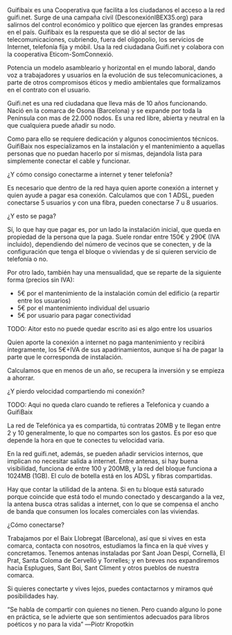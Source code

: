 Guifibaix es una Cooperativa que facilita a los ciudadanos el acceso a la red guifi.net.
Surge de una campaña civil (DesconexiónIBEX35.org)
para salirnos del control económico y político que ejercen las grandes empresas en el país.
Guifibaix es la respuesta que se dió al sector de las telecomunicaciones,
cubriendo, fuera del oligopolio, los servicios de Internet, telefonía fija y móbil.
Usa la red ciudadana Guifi.net y colabora con la cooperativa Eticom-SomConnexió.

Potencia un modelo asambleario y horizontal en el mundo laboral, 
dando voz a trabajadores y
usuarios en la evolución de sus telecomunicaciones,
a parte de otros compromisos éticos y medio ambientales 
que formalizamos en el contrato con el usuario.

Guifi.net es una red ciudadana que lleva más de 10 años funcionando.
Nació en la comarca de Osona (Barcelona) y se expande por toda la Península con mas de 22.000 nodos.
Es una red libre, abierta y neutral en la que cualquiera puede añadir su nodo.

Como para ello se requiere dedicación y algunos conocimientos técnicos.
GuifiBaix nos especializamos en la instalación y el mantenimiento
a aquellas personas que no puedan hacerlo por sí mismas,
dejandola lista para simplemente conectar el cable y funcionar.

¿Y cómo consigo conectarme a internet y tener telefonía?

Es necesario que dentro de la red haya quien aporte conexión a internet
y quien ayude a pagar esa conexión. Calculamos que con 1 ADSL, pueden conectarse 5 usuarios
y con una fibra, pueden conectarse 7 u 8 usuarios.

¿Y esto se paga?

Sí, lo que hay que pagar es, por un lado la instalación inicial,
que queda en propiedad de la persona que la paga.
Suele rondar entre 150€ y 290€ (IVA incluido), dependiendo del número de vecinos que se conecten,
y de la configuración que tenga el bloque o viviendas y de si quieren servicio de telefonía o no.

Por otro lado, también hay una mensualidad, que se reparte de la siguiente forma (precios sin IVA):
- 5€ por el mantenimiento de la instalación común del edificio (a repartir entre los usuarios)
- 5€ por el mantenimiento individual del usuario
- 5€ por usuario para pagar conectividad

TODO: Aitor esto no puede quedar escrito asi es algo entre los usuarios

Quien aporte la conexión a internet no paga mantenimiento y 
recibirá íntegramente, los 5€+IVA de sus apadrinamientos, aunque sí ha de pagar 
la parte que le corresponda de instalación.

Calculamos que en menos de un año, se recupera la inversión
y se empieza a ahorrar.

¿Y pierdo velocidad compartiendo mi conexión?

TODO: Aqui no queda claro cuando te refieres a Telefonica y cuando a GuifiBaix

La red de Telefónica ya es compartida, 
tú contratas 20MB y te llegan entre 2 y 10 generalmente,
lo que no compartes son los gastos. Es por eso que depende la hora en que te conectes
tu velocidad varía.

En la red guifi.net, además, se pueden añadir servicios 
internos, que implican no necesitar salida a internet.
Entre antenas, si hay buena visibilidad, funciona de entre 100 y 200MB, y la red del 
bloque funciona a 1024MB (1GB). El culo de botella está en los ADSL y fibras compartidas.

Hay que contar la utilidad de la antena. Si en tu bloque está saturado porque coincide que 
está todo el mundo conectado y descargando a la vez, la antena busca otras salidas a internet, 
con lo que se compensa el ancho de banda que consumen los locales comerciales con las viviendas.

¿Cómo conectarse?

Trabajamos por el Baix Llobregat (Barcelona), así que si vives en esta comarca,
contacta con nosotros, estudiamos la finca en la qué vives y concretamos.
Tenemos antenas instaladas por Sant Joan Despí, Cornellà, 
El Prat, Santa Coloma de Cervelló 
y Torrelles; y en breves nos expandiremos hacia Esplugues, 
Sant Boi, Sant Climent y otros pueblos de nuestra comarca.

Si quieres conectarte y vives lejos, puedes contactarnos 
y miramos qué posibilidades hay.

“Se habla de compartir con quienes no tienen. Pero cuando 
alguno lo pone en práctica, 
se le advierte que son sentimientos adecuados para libros 
poéticos y no para la vida”
―Piotr Kropotkin



